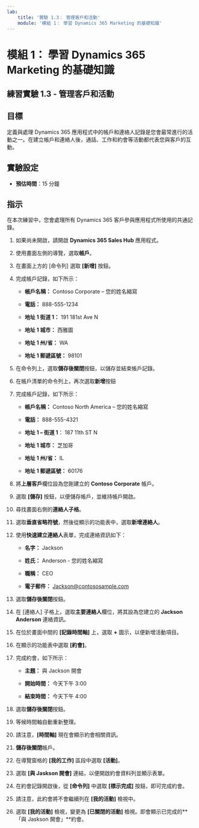 ```yaml
---
lab:
    title: '實驗 1.3： 管理客戶和活動'
    module: '模組 1： 學習 Dynamics 365 Marketing 的基礎知識'
---
```


模組 1： 學習 Dynamics 365 Marketing 的基礎知識
========================

## 練習實驗 1.3 - 管理客戶和活動

## 目標

定義與處理 Dynamics 365 應用程式中的帳戶和連絡人記錄是您會最常進行的活動之一。在建立帳戶和連絡人後，通話、工作和約會等活動都代表您與客戶的互動。

## 實驗設定

  - **預估時間**：15 分鐘

## 指示

在本次練習中，您會處理所有 Dynamics 365 客戶參與應用程式所使用的共通記錄。 

1. 如果尚未開啟，請開啟 **Dynamics 365 Sales Hub** 應用程式。 

2. 使用畫面左側的導覽，選取**帳戶**。 

3. 在畫面上方的 [命令列] 選取 **[新增]** 按鈕。

4. 完成帳戶記錄，如下所示：

	- **帳戶名稱：** Contoso Corporate – 您的姓名縮寫

	- **電話：** 888-555-1234

	- **地址 1 街道 1：** 191 181st Ave N

	- **地址 1 城市：** 西雅圖

	- **地址 1 州/省：** WA

	- **地址 1 郵遞區號：** 98101

5. 在命令列上，選取**儲存後關閉**按鈕，以儲存並結束帳戶記錄。

6. 在帳戶清單的命令列上，再次選取**新增**按鈕

7. 完成帳戶記錄，如下所示：

	- **帳戶名稱：** Contoso North America – 您的姓名縮寫

	- **電話：** 888-555-4321

	- **地址 1 – 街道 1**： 187 11th ST N

	- **地址 1 城市：** 芝加哥

	- **地址 1 州/省：** IL

	- **地址 1 郵遞區號：** 60176

8. 將**上層客戶**欄位設為您剛建立的 **Contoso Corporate** 帳戶。 

9. 選取 **[儲存]** 按鈕，以便儲存帳戶，並維持帳戶開啟。 

10. 尋找畫面右側的**連絡人子格**。 

11. 選取**垂直省略符號**，然後從顯示的功能表中，選取**新增連絡人**。 

12. 使用**快速建立連絡人**表單，完成連絡資訊如下：

	- **名字：** Jackson

	- **姓氏：** Anderson - 您的姓名縮寫

	- **職稱：** CEO

	- **電子郵件：** Jackson@contososample.com

13. 選取**儲存後關閉**按鈕。

14. 在 [連絡人] 子格上，選取**主要連絡人**欄位，將其設為您建立的 **Jackson Anderson** 連絡資訊。 

15. 在位於畫面中間的 **[記錄時間軸]** 上，選取 **+** 圖示，以便新增活動項目。 

16. 在顯示的功能表中選取 **[約會]**。

17. 完成約會，如下所示：

	- **主題：** 與 Jackson 開會

	- **開始時間：** 今天下午 3:00

	- **結束時間：** 今天下午 4:00

18. 選取**儲存後關閉**按鈕。 

19. 等候時間軸自動重新整理。 

20. 請注意，**[時間軸]** 現在會顯示約會相關資訊。 

21. **儲存後關閉**帳戶。 

22. 在導覽窗格的 **[我的工作]** 區段中選取 **[活動]**。

23. 選取 **[與 Jaskson 開會]** 連結，以便開啟約會資料列並顯示表單。 

24. 在約會記錄開啟後，從 **[命令列]** 中選取 **[標示完成]** 按鈕，即可完成約會。 

25. 請注意，此約會將不會繼續列在 **[我的活動]** 檢視中。 

26. 選取 **[我的活動]** 檢視，變更為 **[已關閉的活動]** 檢視。即會顯示已完成的**「與 Jaskson 開會」**約會。
